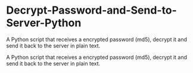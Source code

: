 # Decrypt-Password-and-Send-to-Server-Python
A Python script that receives a encrypted password (md5), decrypt it and send it back to the server in plain text.

A Python script that receives a encrypted password (md5), decrypt it and send it back to the server in plain text.
